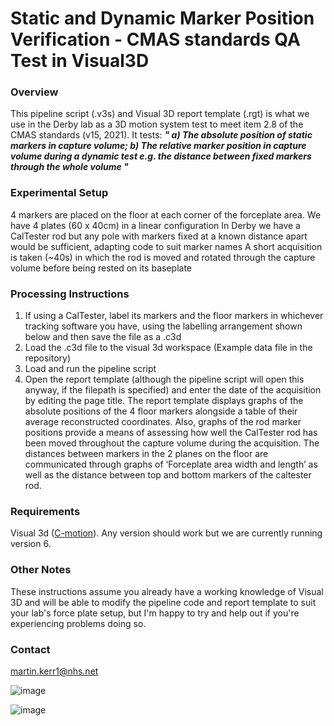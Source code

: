 # Static and Dynamic Marker Position Verification - CMAS standards QA Test in Visual3D 
	
### Overview	
This pipeline script (.v3s) and Visual 3D report template (.rgt) is what we use in the Derby lab as a 3D motion system  test  to meet item 2.8 of the CMAS standards (v15, 2021). It tests:
**_"
	a) The absolute position of static markers in capture volume;  b) The relative marker position in capture volume during a dynamic test e.g. the distance between fixed markers through the whole volume 
"_**

### Experimental Setup
4 markers are placed on the floor at each corner of the forceplate area. We have 4 plates (60 x 40cm) in a linear configuration
In Derby we have a CalTester rod but any pole with markers fixed at a known distance apart would be sufficient, adapting code to suit marker names
A short acquisition is taken (~40s) in which the rod is moved and rotated through the capture volume before being rested on its baseplate

### Processing Instructions
1. If using a CalTester, label its markers and the floor markers in whichever tracking software you have, using the labelling arrangement shown below and then save the file as a .c3d
2. Load the .c3d file to the visual 3d workspace  (Example data file in the repository)
3. Load and run the pipeline script
4. Open the report template (although the pipeline script will open this anyway, if the filepath is specified) and enter the date of the acquisition by editing the page title.
The report template displays graphs of the absolute positions of the 4 floor markers alongside a table of their average reconstructed coordinates. Also, graphs of the rod marker positions provide a means of assessing how well the CalTester rod has been moved throughout the capture volume during the acquisition. 
The distances between markers in the 2 planes on the floor are communicated through graphs of ‘Forceplate area width and length’ as well as the distance between top and bottom markers of the caltester rod.
### Requirements
Visual 3d ([C-motion](https://www.c-motion.com/)). Any version should work but we are currently running version 6.

### Other Notes

These instructions assume you already have a working knowledge of Visual 3D and will be able to modify the pipeline code and report template to suit your lab's force plate setup, but I'm happy to try and help out if you're experiencing problems doing so.

### Contact 
martin.kerr1@nhs.net

![image](https://user-images.githubusercontent.com/50867224/187958788-edf6034e-6c6e-437f-beaf-c805a83e96bd.png)

![image](https://user-images.githubusercontent.com/50867224/187958531-f9a97f74-d5eb-46df-ba4e-6eabb032799a.png)

